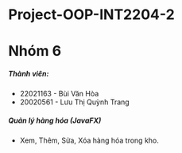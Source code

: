 # Project-OOP-INT2204-2
# Nhóm  6

##### Thành viên:
- 22021163 - Bùi Văn Hòa
- 20020561 - Lưu Thị Quỳnh Trang

##### Quản lý hàng hóa (JavaFX)
- Xem, Thêm, Sửa, Xóa hàng hóa trong kho.
